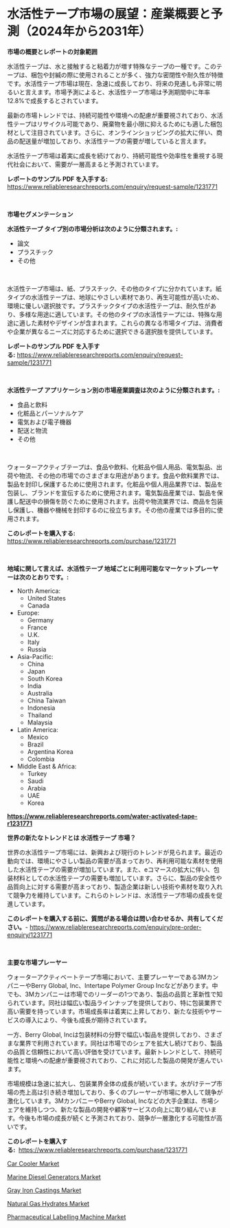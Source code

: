 <p><h1>水活性テープ市場の展望：産業概要と予測（2024年から2031年）</h1></p><p><strong>市場の概要とレポートの対象範囲</strong></p>
<p><p>水活性テープは、水と接触すると粘着力が増す特殊なテープの一種です。このテープは、梱包や封緘の際に使用されることが多く、強力な密閉性や耐久性が特徴です。水活性テープ市場は現在、急速に成長しており、将来の見通しも非常に明るいと言えます。市場予測によると、水活性テープ市場は予測期間中に年率12.8%で成長するとされています。</p><p>最新の市場トレンドでは、持続可能性や環境への配慮が重要視されており、水活性テープはリサイクル可能であり、廃棄物を最小限に抑えるためにも適した梱包材として注目されています。さらに、オンラインショッピングの拡大に伴い、商品の配送量が増加しており、水活性テープの需要が増していると言えます。</p><p>水活性テープ市場は着実に成長を続けており、持続可能性や効率性を重視する現代社会において、需要が一層高まると予測されています。</p></p>
<p><strong>レポートのサンプル PDF を入手する:</strong> <a href="https://www.reliableresearchreports.com/enquiry/request-sample/1231771">https://www.reliableresearchreports.com/enquiry/request-sample/1231771</a></p>
<p>&nbsp;</p>
<p><strong>市場セグメンテーション</strong></p>
<p><strong>水活性テープ タイプ別の市場分析は次のように分類されます。:</strong></p>
<p><ul><li>論文</li><li>プラスチック</li><li>その他</li></ul></p>
<p>&nbsp;</p>
<p><p>水活性テープ市場は、紙、プラスチック、その他のタイプに分かれています。紙タイプの水活性テープは、地球にやさしい素材であり、再生可能性が高いため、環境に優しい選択肢です。プラスチックタイプの水活性テープは、耐久性があり、多様な用途に適しています。その他のタイプの水活性テープには、特殊な用途に適した素材やデザインが含まれます。これらの異なる市場タイプは、消費者や企業が異なるニーズに対応するために選択できる選択肢を提供しています。</p></p>
<p><strong>レポートのサンプル PDF を入手する:</strong>&nbsp;<a href="https://www.reliableresearchreports.com/enquiry/request-sample/1231771">https://www.reliableresearchreports.com/enquiry/request-sample/1231771</a></p>
<p>&nbsp;</p>
<p><strong> 水活性テープ アプリケーション別の市場産業調査は次のように分類されます。:</strong></p>
<p><ul><li>食品と飲料</li><li>化粧品とパーソナルケア</li><li>電気および電子機器</li><li>配送と物流</li><li>その他</li></ul></p>
<p>&nbsp;</p>
<p><p>ウォーターアクティブテープは、食品や飲料、化粧品や個人用品、電気製品、出荷や物流、その他の市場でのさまざまな用途があります。食品や飲料業界では、製品を封印し保護するために使用されます。化粧品や個人用品業界では、製品を包装し、ブランドを宣伝するために使用されます。電気製品産業では、製品を保護し配送中の損傷を防ぐために使用されます。出荷や物流業界では、商品を包装し保護し、機器や機械を封印するのに役立ちます。その他の産業では多目的に使用されます。</p></p>
<p><strong>このレポートを購入する:</strong>&nbsp; <a href="https://www.reliableresearchreports.com/purchase/1231771">https://www.reliableresearchreports.com/purchase/1231771</a></p>
<p>&nbsp;</p>
<p><strong>地域に関して言えば、水活性テープ 地域ごとに利用可能なマーケットプレーヤーは次のとおりです。:</strong></p>
<p><ul>
    <li>
        North America:
        <ul>
            <li>United States</li>
            <li>Canada</li>
        </ul>
    </li>
    <li>
        Europe:
        <ul>
            <li>Germany</li>
            <li>France</li>
            <li>U.K.</li>
            <li>Italy</li>
            <li>Russia</li>
        </ul>
    </li>
    <li>
        Asia-Pacific:
        <ul>
            <li>China</li>
            <li>Japan</li>
            <li>South Korea</li>
            <li>India</li>
            <li>Australia</li>
            <li>China Taiwan</li>
            <li>Indonesia</li>
            <li>Thailand</li>
            <li>Malaysia</li>
        </ul>
    </li>
    <li>
        Latin America:
        <ul>
            <li>Mexico</li>
            <li>Brazil</li>
            <li>Argentina Korea</li>
            <li>Colombia</li>
        </ul>
    </li>
    <li>
        Middle East & Africa:
        <ul>
            <li>Turkey</li>
            <li>Saudi</li>
            <li>Arabia</li>
            <li>UAE</li>
            <li>Korea</li>
        </ul>
    </li>
    </ul></p>
<p><strong><a href="https://www.reliableresearchreports.com/water-activated-tape-r1231771">https://www.reliableresearchreports.com/water-activated-tape-r1231771</a></strong>&nbsp;</p>
<p><strong>世界の新たなトレンドとは 水活性テープ 市場？</strong></p>
<p><p>世界の水活性テープ市場には、新興および現行のトレンドが見られます。最近の動向では、環境にやさしい製品の需要が高まっており、再利用可能な素材を使用した水活性テープの需要が増加しています。また、eコマースの拡大に伴い、包装材料としての水活性テープの需要も増加しています。さらに、製品の安全性や品質向上に対する需要が高まっており、製造企業は新しい技術や素材を取り入れて競争力を維持しています。これらのトレンドは、水活性テープ市場の成長を促進しています。</p></p>
<p><strong>このレポートを購入する前に、質問がある場合は問い合わせるか、共有してください。</strong>- <a href="https://www.reliableresearchreports.com/enquiry/pre-order-enquiry/1231771">https://www.reliableresearchreports.com/enquiry/pre-order-enquiry/1231771</a></p>
<p>&nbsp;</p>
<p><strong>主要な市場プレーヤー</strong></p>
<p><p>ウォーターアクティベートテープ市場において、主要プレーヤーである3MカンパニーやBerry Global, Inc、Intertape Polymer Group Incなどがあります。中でも、3Mカンパニーは市場でのリーダーの1つであり、製品の品質と革新性で知られています。同社は幅広い製品ラインナップを提供しており、特に包装業界で高い需要を持っています。市場成長率は着実に上昇しており、新たな技術やサービスの導入により、今後も成長が期待されています。</p><p>一方、Berry Global, Incは包装材料の分野で幅広い製品を提供しており、さまざまな業界で利用されています。同社は市場でのシェアを拡大し続けており、製品の品質と信頼性において高い評価を受けています。最新トレンドとして、持続可能性と環境への配慮が重要視されており、これに対応した製品の開発が進んでいます。</p><p>市場規模は急速に拡大し、包装業界全体の成長が続いています。水がけテープ市場の売上高は引き続き増加しており、多くのプレーヤーが市場に参入して競争が激化しています。3MカンパニーやBerry Global, Incなどの大手企業は、市場シェアを維持しつつ、新たな製品の開発や顧客サービスの向上に取り組んでいます。今後も市場の成長が続くと予測されており、競争が一層激化する可能性が高いです。</p></p>
<p><strong>このレポートを購入する:</strong>&nbsp;&nbsp;<a href="https://www.reliableresearchreports.com/purchase/1231771">https://www.reliableresearchreports.com/purchase/1231771</a></p>
<p><p><a href="https://www.linkedin.com/pulse/car-cooler-market-share-amp-new-trends-analysis-report-type-vrfve?trackingId=L47jgNNvy3XscWaMqE7Gdg%3D%3D">Car Cooler Market</a></p><p><a href="https://view.publitas.com/reportprime-1/marine-diesel-generators-market-research-report-provides-critical-insights-that-can-help-shape-business-development-and-investment-strategies/">Marine Diesel Generators Market</a></p><p><a href="https://silk-columnist-571.notion.site/Gray-Iron-Castings-Market-Size-2024-2031-Global-Industrial-Analysis-Key-Geographical-Regions-Mar-0d40d56894014752a57a7e1f0fa8fc3d">Gray Iron Castings Market</a></p><p><a href="https://www.linkedin.com/pulse/natural-gas-hydrates-market-furnish-information-size-share-no3he?trackingId=ylImTdPpWILq6K21noKEvg%3D%3D">Natural Gas Hydrates Market</a></p><p><a href="https://view.publitas.com/reportprime-1/pharmaceutical-labelling-machine-market-analysis-and-market-size-global-industry-overview-market-segmentation-and-forecast-2024-to-2031/">Pharmaceutical Labelling Machine Market</a></p></p>
